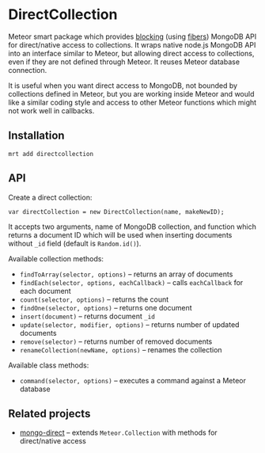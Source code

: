 DirectCollection
================

Meteor smart package which provides [blocking](https://github.com/peerlibrary/meteor-blocking) (using
[fibers](https://github.com/laverdet/node-fibers)) MongoDB API for direct/native access to collections.
It wraps native node.js MongoDB API into an interface similar to Meteor, but allowing direct access to
collections, even if they are not defined through Meteor. It reuses Meteor database connection.

It is useful when you want direct access to MongoDB, not bounded by collections defined in Meteor,
but you are working inside Meteor and would like a similar coding style and access to other Meteor
functions which might not work well in callbacks.

Installation
------------

```
mrt add directcollection
```

API
---

Create a direct collection:

```
var directCollection = new DirectCollection(name, makeNewID);
```

It accepts two arguments, name of MongoDB collection, and function which returns a document ID which will be used
when inserting documents without `_id` field (default is `Random.id()`).

Available collection methods:

* `findToArray(selector, options)` – returns an array of documents
* `findEach(selector, options, eachCallback)` – calls `eachCallback` for each document
* `count(selector, options)` – returns the count
* `findOne(selector, options)` – returns one document
* `insert(document)` – returns document `_id`
* `update(selector, modifier, options)` – returns number of updated documents
* `remove(selector)` – returns number of removed documents
* `renameCollection(newName, options)` – renames the collection

Available class methods:

* `command(selector, options)` – executes a command against a Meteor database

Related projects
----------------

* [mongo-direct](http://atmospherejs.com/package/mongo-direct) – extends `Meteor.Collection` with methods for direct/native access
